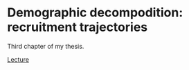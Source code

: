 # Demographic decompodition: recruitment trajectories

Third chapter of my thesis.

[Lecture](https://arianemirabel.github.io/RecruitmentTrajectories/)